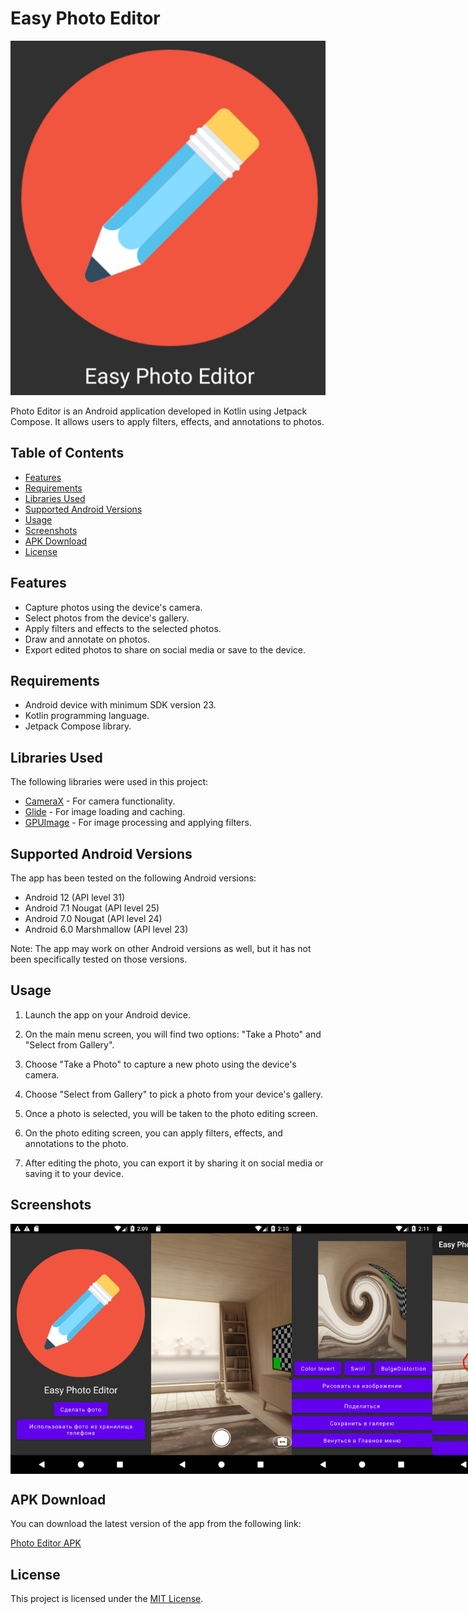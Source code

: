 # Easy Photo Editor

![App Logo](screenshots/logo.png)

Photo Editor is an Android application developed in Kotlin using Jetpack Compose. It allows users to apply filters, effects, and annotations to photos.

## Table of Contents

- [Features](#features)
- [Requirements](#requirements)
- [Libraries Used](#libraries-used)
- [Supported Android Versions](#supported-android-versions)
- [Usage](#usage)
- [Screenshots](#screenshots)
- [APK Download](#apk-download)
- [License](#license)

## Features

- Capture photos using the device's camera.
- Select photos from the device's gallery.
- Apply filters and effects to the selected photos.
- Draw and annotate on photos.
- Export edited photos to share on social media or save to the device.

## Requirements

- Android device with minimum SDK version 23.
- Kotlin programming language.
- Jetpack Compose library.

## Libraries Used

The following libraries were used in this project:

- [CameraX](https://developer.android.com/jetpack/androidx/releases/camera) - For camera functionality.
- [Glide](https://github.com/bumptech/glide) - For image loading and caching.
- [GPUImage](https://github.com/cats-oss/android-gpuimage) - For image processing and applying filters.

## Supported Android Versions

The app has been tested on the following Android versions:

- Android 12 (API level 31)
- Android 7.1 Nougat (API level 25)
- Android 7.0 Nougat (API level 24)
- Android 6.0 Marshmallow (API level 23)

Note: The app may work on other Android versions as well, but it has not been specifically tested on those versions.

## Usage

1. Launch the app on your Android device.

2. On the main menu screen, you will find two options: "Take a Photo" and "Select from Gallery".

3. Choose "Take a Photo" to capture a new photo using the device's camera.

4. Choose "Select from Gallery" to pick a photo from your device's gallery.

5. Once a photo is selected, you will be taken to the photo editing screen.

6. On the photo editing screen, you can apply filters, effects, and annotations to the photo.

7. After editing the photo, you can export it by sharing it on social media or saving it to your device.

## Screenshots

<div style="display: flex; justify-content: space-between;">
  <img src="screenshots/main.png" alt="Main Menu" height="400" />
  <img src="screenshots/camera.png" alt="Photo Capture" height="400" />
  <img src="screenshots/edit.png" alt="Photo Editing" height="400" />
  <img src="screenshots/draw.png" alt="Draw" height="400" />
  <img src="screenshots/share.png" alt="Export Options" height="400" />
</div>

## APK Download

You can download the latest version of the app from the following link:

[Photo Editor APK](app/apk/EasyPhotoEditor.apk)

## License

This project is licensed under the [MIT License](LICENSE).
